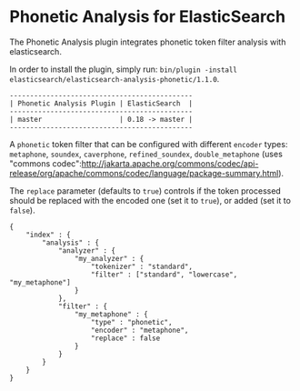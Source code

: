 Phonetic Analysis for ElasticSearch
===================================

The Phonetic Analysis plugin integrates phonetic token filter analysis with elasticsearch.

In order to install the plugin, simply run: `bin/plugin -install elasticsearch/elasticsearch-analysis-phonetic/1.1.0`.

    ---------------------------------------------
    | Phonetic Analysis Plugin | ElasticSearch  |
    ---------------------------------------------
    | master                   | 0.18 -> master |
    ---------------------------------------------

A `phonetic` token filter that can be configured with different `encoder` types: `metaphone`, `soundex`, `caverphone`, `refined_soundex`, `double_metaphone` (uses "commons codec":http://jakarta.apache.org/commons/codec/api-release/org/apache/commons/codec/language/package-summary.html).

The `replace` parameter (defaults to `true`) controls if the token processed should be replaced with the encoded one (set it to `true`), or added (set it to `false`).

    {
        "index" : {
            "analysis" : {
                "analyzer" : {
                    "my_analyzer" : {
                        "tokenizer" : "standard",
                        "filter" : ["standard", "lowercase", "my_metaphone"]
                    }
                },
                "filter" : {
                    "my_metaphone" : {
                        "type" : "phonetic",
                        "encoder" : "metaphone",
                        "replace" : false
                    }
                }
            }
        }
    }
